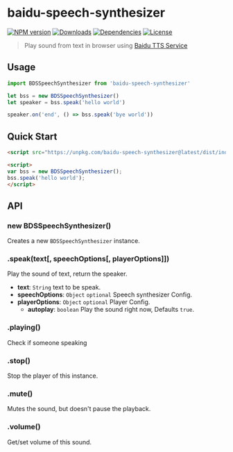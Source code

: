 baidu-speech-synthesizer
==

[![NPM version][npm-image]][npm-url]
[![Downloads][downloads-image]][npm-url]
[![Dependencies][dep-image]][dep-url]
[![License][license-image]][npm-url]

[npm-url]: https://npmjs.org/package/baidu-speech-synthesizer
[downloads-image]: http://img.shields.io/npm/dm/baidu-speech-synthesizer.svg
[npm-image]: http://img.shields.io/npm/v/baidu-speech-synthesizer.svg
[dep-url]: https://david-dm.org/junmer/baidu-speech-synthesizer
[dep-image]: http://img.shields.io/david/junmer/baidu-speech-synthesizer.svg
[license-image]: https://img.shields.io/github/license/junmer/baidu-speech-synthesizer.svg

> Play sound from text in browser using [Baidu TTS Service](http://yuyin.baidu.com/docs/tts/136)

## Usage

```javascript
import BDSSpeechSynthesizer from 'baidu-speech-synthesizer'

let bss = new BDSSpeechSynthesizer()
let speaker = bss.speak('hello world')

speaker.on('end', () => bss.speak('bye world'))
```

## Quick Start

```html
<script src="https://unpkg.com/baidu-speech-synthesizer@latest/dist/index.min.js"></script>

<script>
var bss = new BDSSpeechSynthesizer();
bss.speak('hello world');
</script>

```


## API

### new BDSSpeechSynthesizer()

Creates a new `BDSSpeechSynthesizer` instance.

### .speak(text[, speechOptions[, playerOptions]])

Play the sound of text, return the speaker.

* **text**: `String` text to be speak.
* **speechOptions**: `Object` `optional` Speech synthesizer Config.
* **playerOptions**: `Object` `optional` Player Config.
    * **autoplay**: `boolean` Play the sound right now, Defaults `true`.

### .playing()

Check if someone speaking

### .stop()

Stop the player of this instance.

### .mute()

Mutes the sound, but doesn't pause the playback.

### .volume()

Get/set volume of this sound.
